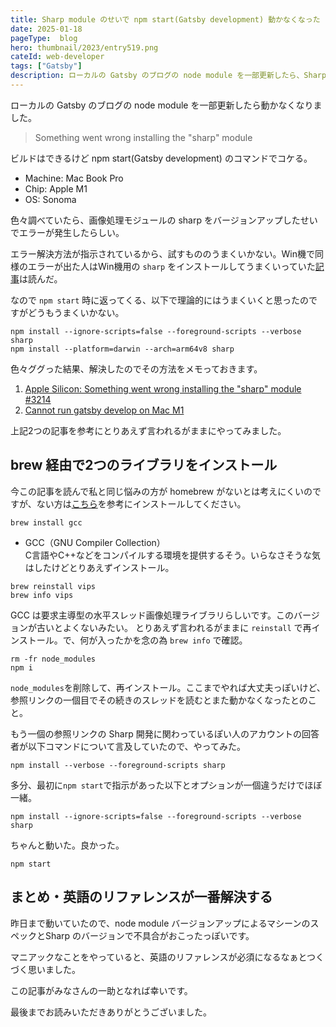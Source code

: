 ```yaml
---
title: Sharp module のせいで npm start(Gatsby development) 動かなくなった
date: 2025-01-18
pageType:  blog
hero: thumbnail/2023/entry519.png
cateId: web-developer
tags: ["Gatsby"]
description: ローカルの Gatsby のブログの node module を一部更新したら、Sharp module のせいで npm startができなくなりました。画像処理モジュールの sharp をバージョンアップしたせいでエラーが発生したらしい。色々ググった結果、解決したのでその方法をメモっておきます。
---
```


ローカルの Gatsby のブログの node module を一部更新したら動かなくなりました。

> Something went wrong installing the "sharp" module

ビルドはできるけど npm start(Gatsby development) のコマンドでコケる。

<prof></prof>

* Machine: Mac Book Pro
* Chip: Apple M1
* OS: Sonoma

色々調べていたら、画像処理モジュールの sharp をバージョンアップしたせいでエラーが発生したらしい。

エラー解決方法が指示されているから、試すもののうまくいかない。Win機で同様のエラーが出た人はWin機用の `sharp` をインストールしてうまくいっていた[記事](https://qiita.com/taqumo/items/d1ccae13739e6627f7b5)は読んだ。

なので `npm start` 時に返ってくる、以下で理論的にはうまくいくと思ったのですがどうもうまくいかない。

```shell:title=コマンド
npm install --ignore-scripts=false --foreground-scripts --verbose sharp
npm install --platform=darwin --arch=arm64v8 sharp
```

色々ググった結果、解決したのでその方法をメモっておきます。

1. [Apple Silicon: Something went wrong installing the "sharp" module #3214](https://github.com/lovell/sharp/issues/3214)
2. [Cannot run gatsby develop on Mac M1](https://github.com/gatsbyjs/gatsby/discussions/29891)

上記2つの記事を参考にとりあえず言われるがままにやってみました。

## brew 経由で2つのライブラリをインストール
今この記事を読んで私と同じ悩みの方が homebrew がないとは考えにくいのですが、ない方は[こちら](https://brew.sh/ja/)を参考にインストールしてください。

```shell:title=コマンド
brew install gcc
```

* GCC（GNU Compiler Collection）<br>
C言語やC++などをコンパイルする環境を提供するそう。いらなさそうな気はしたけどとりあえずインストール。

```shell:title=コマンド
brew reinstall vips
brew info vips
```

GCC は要求主導型の水平スレッド画像処理ライブラリらしいです。このバージョンが古いとよくないみたい。
とりあえず言われるがままに `reinstall` で再インストール。で、何が入ったかを念の為 `brew info` で確認。

```shell:title=コマンド
rm -fr node_modules
npm i
```
`node_modules`を削除して、再インストール。ここまでやれば大丈夫っぽいけど、参照リンクの一個目でその続きのスレッドを読むとまた動かなくなったとのこと。

もう一個の参照リンクの Sharp 開発に関わっているぽい人のアカウントの回答者が以下コマンドについて言及していたので、やってみた。

```shell:title=コマンド
npm install --verbose --foreground-scripts sharp
```

多分、最初に`npm start`で指示があった以下とオプションが一個違うだけでほぼ一緒。

```shell:title=コマンド
npm install --ignore-scripts=false --foreground-scripts --verbose sharp
```

ちゃんと動いた。良かった。
```shell:title=コマンド
npm start
```

## まとめ・英語のリファレンスが一番解決する
昨日まで動いていたので、node module バージョンアップによるマシーンのスペックとSharp のバージョンで不具合がおこったっぽいです。

マニアックなことをやっていると、英語のリファレンスが必須になるなぁとつくづく思いました。

この記事がみなさんの一助となれば幸いです。

最後までお読みいただきありがとうございました。
